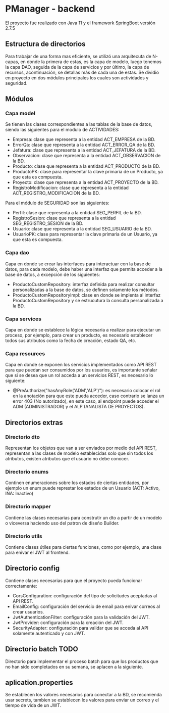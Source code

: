 # PManager - backend

El proyecto fue realizado con Java 11 y el framework SpringBoot versión 2.7.5

## Estructura de directorios 

Para trabajar de una forma mas eficiente, se utilizó una arquitecuta de N-capas, en donde la primera de estas, es la capa de modelo, luego tenemos la capa DAO, seguida de la capa de servicios y por último, la capa de recursos, acontinuación, se detallas más de cada una de estas.
Se dividio en proyecto en dos módulos principales los cuales son actividades y seguridad.

## Módulos

### Capa model

Se tienen las clases correspondientes a las tablas de la base de datos, siendo las siguientes para el modulo de ACTIVIDADES:
  - Empresa: clase que representa a la entidad ACT_EMPRESA de la BD.
  - ErrorQa: clase que representa a la entidad ACT_ERROR_QA de la BD.
  - Jefatura: clase que representa a la entidad ACT_JEFATURA de la BD.
  - Observacion: clase que representa a la entidad ACT_OBSERVACION de la BD.
  - Producto: clase que representa a la entidad ACT_PRODUCTO de la BD.  
  - ProductoPK: clase para representar la clave primaria de un Producto, ya que esta es compuesta.
  - Proyecto: clase que representa a la entidad ACT_PROYECTO de la BD.  
  - RegistroModificacion: clase que representa a la entidad ACT_REGISTRO_MODIFICACION de la BD.  
  
 Para el módulo de SEGURIDAD son las siguientes:
  - Perfil: clase que representa a la entidad SEG_PERFIL de la BD.
  - RegistroSesion: clase que representa a la entidad SEG_REGISTRO_SESION de la BD.
  - Usuario: clase que representa a la entidad SEG_USUARIO de la BD.
  - UsuarioPK: clase para representar la clave primaria de un Usuario, ya que esta es compuesta.
  
### Capa dao
 
Capa en donde se crear las interfaces para interactuar con la base de datos, para cada modelo, debe haber una interfaz que permita acceder a la base de datos, a excepción de los siguientes:
  - ProductoCustomRepository: interfaz definida para realizar consultar personalizadas a la base de datos, se definen solamente los métodos.
  - ProductoCustomRepositoryImpl: clase en donde se implenta al interfaz ProductoCustomRepository y se estrucutura la consulta personalizada a la BD.
  
### Capa services
   
Capa en donde se establece la lógica necesaria a realizar para ejecutar un proceso, por ejemplo, para crear un producto, es necesario establecer todos sus atributos como la fecha de creación, estado QA, etc.
   
### Capa resources

Capa en donde se exponen los servicios implementados como API REST para que puedan ser consumidos por los usuarios, es importante señalar que si se desea que un rol acceda a un servicios REST, es necesario lo siguiente:
- @PreAuthorize("hasAnyRole('ADM','ALP')"): es necesario colocar el rol en la anotación para que este pueda acceder, caso contrario se lanza un error 403 (No autorizado), en este caso, al endpoint puede acceder el ADM (ADMINISTRADOR) y el ALP (ANALISTA DE PROYECTOS).

## Directorios extras

### Directorio dto

Representan los objetos que van a ser enviados por medio del API REST, representan a las clases de modelo establecidas solo que sin todos los atributos, existen atributos que el usuario no debe conocer.

### Directorio enums

Continen enumeraciones sobre los estados de ciertas entidades, por ejemplo un enum puede represtar los estados de un Usuario (ACT: Activo, INA: Inactivo)

### Directorio mapper

Contiene las clases necesarias para construtir un dto a partir de un modelo o viceversa haciendo uso del patron de diseño Builder.

### Directorio utils

Contiene clases útiles para ciertas funciones, como por ejemplo, una clase para enivar el JWT al frontend.

## Directorio config

Contiene clases necesarias para que el proyecto pueda funcionar correctamente:
  - CorsConfiguration: configuración del tipo de solicitudes aceptadas al API REST.
  - EmailConfig: configuración del servicio de email para enivar correos al crear usuarios.
  - JwtAuthenticationFilter: configuración para la validación del JWT.
  - JwtProvider: configuración para la creación del JWT.
  - SecurityAdapter: configuración para validar que se acceda al API solamente autenticado y con JWT.
  
## Directorio batch TODO

Directorio para implementar el proceso batch para que los productos que no han sido completados en su semana, se aplacen a la siguiente.

## aplication.properties

Se establecen los valores necesarios para conectar a la BD, se recomienda usar secrets, tambien se establecen los valores para enviar un correo y el tiempo de vida de un JWT.
  
  
  
  
